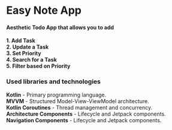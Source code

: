 # Easy Note App
#### Aesthetic Todo App that allows you to add

**1. Add Task**  </br>
**2. Update a Task**  </br>
**3. Set Priority** </br>
**4. Search for a Task** </br>
**5. Filter based on Priority** </br>

### Used libraries and technologies
**Kotlin** - Primary programming language.</br>
**MVVM** - Structured Model-View-ViewModel architecture.</br>
**Kotlin Coroutines** - Thread management and concurrency.</br>
**Architecture Components** - Lifecycle and Jetpack components.</br>
**Navigation Components** - Lifecycle and Jetpack components.</br>

